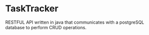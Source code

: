 # TaskTracker
RESTFUL API written in java that communicates with a postgreSQL database to perform CRUD operations.
